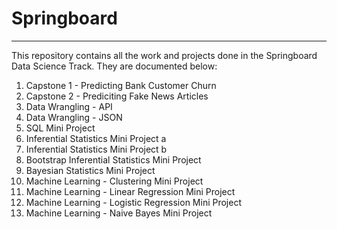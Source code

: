 # Springboard
--------------
This repository contains all the work and projects done in the Springboard Data Science Track. They are documented below:

1. Capstone 1 - Predicting Bank Customer Churn
2. Capstone 2 - Prediciting Fake News Articles
3. Data Wrangling - API
4. Data Wrangling - JSON
5. SQL Mini Project
6. Inferential Statistics Mini Project a
7. Inferential Statistics Mini Project b
8. Bootstrap Inferential Statistics Mini Project
9. Bayesian Statistics Mini Project
10. Machine Learning - Clustering Mini Project
11. Machine Learning - Linear Regression Mini Project
12. Machine Learning - Logistic Regression Mini Project
13. Machine Learning - Naive Bayes Mini Project
